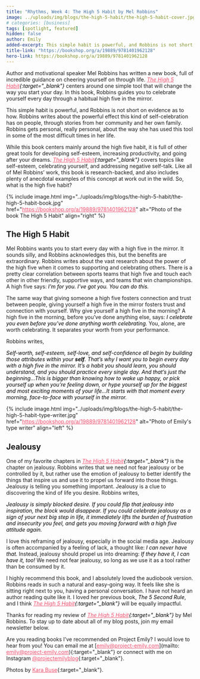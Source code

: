```yaml
---
title: "Rhythms, Week 4: The High 5 Habit by Mel Robbins"
image: ../uploads/img/blogs/the-high-5-habit/the-high-5-habit-cover.jpg
# categories: [business]
tags: [spotlight, featured]
hidden: false
author: Emily
added-excerpt: This simple habit is powerful, and Robbins is not short on evidence as to how. Robbins writes about the powerful effect this kind of self-celebration has on people, through stories from her community and her own family. Robbins gets personal, really personal, about the way she has used this tool in some of the most difficult times in her life.
title-link: "https://bookshop.org/a/19889/9781401962128"
hero-link: https://bookshop.org/a/19889/9781401962128
---
```


<style> em {color: black;} p a {color: #f0506e;}</style>

Author and motivational speaker Mel Robbins has written a new book, full of incredible guidance on cheering yourself on through life. _[The High 5 Habit](https://bookshop.org/a/19889/9781401962128){:target="\_blank"}_ centers around one simple tool that will change the way you start your day. In this book, Robbins guides you to celebrate yourself every day through a habitual high five in the mirror.

This simple habit is powerful, and Robbins is not short on evidence as to how. Robbins writes about the powerful effect this kind of self-celebration has on people, through stories from her community and her own family. Robbins gets personal, really personal, about the way she has used this tool in some of the most difficult times in her life.

While this book centers mainly around the high five habit, it is full of other great tools for developing self-esteem, increasing productivity, and going after your dreams. _[The High 5 Habit](https://bookshop.org/a/19889/9781401962128){:target="\_blank"}_ covers topics like self-esteem, celebrating yourself, and addressing negative self-talk. Like all of Mel Robbins’ work, this book is research-backed, and also includes plenty of anecdotal examples of this concept at work out in the wild. So, what is the high five habit?

{% include image.html img="../uploads/img/blogs/the-high-5-habit/the-high-5-habit-book.jpg" href="https://bookshop.org/a/19889/9781401962128" alt="Photo of the book The High 5 Habit" align="right" %}

## The High 5 Habit

Mel Robbins wants you to start every day with a high five in the mirror. It sounds silly, and Robbins acknowledges this, but the benefits are extraordinary. Robbins writes about the vast research about the power of the high five when it comes to supporting and celebrating others. There is a pretty clear correlation between sports teams that high five and touch each other in other friendly, supportive ways, and teams that win championships. A high five says: _I’m for you. I’ve got you. You can do this._

The same way that giving someone a high five fosters connection and trust between people, giving yourself a high five in the mirror fosters trust and connection with yourself. Why give yourself a high five in the morning? A high five in the morning, before you’ve done anything else, says: _I celebrate you even before you’ve done anything worth celebrating._ You, alone, are worth celebrating. It separates your worth from your performance.

Robbins writes,

_Self-worth, self-esteem, self-love, and self-confidence all begin by building those attributes within your **self**. That’s why I want you to begin every day with a high five in the mirror. It’s a habit you should learn, you should understand, and you should practice every single day. And that’s just the beginning…This is bigger than knowing how to wake up happy, or pick yourself up when you’re feeling down, or hype yourself up for the biggest and most exciting moments of your life…It starts with that moment every morning, face-to-face with yourself in the mirror._

{% include image.html img="../uploads/img/blogs/the-high-5-habit/the-high-5-habit-type-writer.jpg" href="https://bookshop.org/a/19889/9781401962128" alt="Photo of Emily's type writer" align="left" %}

## Jealousy

One of my favorite chapters in _[The High 5 Habit](https://bookshop.org/a/19889/9781401962128){:target="\_blank"}_ is the chapter on jealousy. Robbins writes that we need not fear jealousy or be controlled by it, but rather use the emotion of jealousy to better identify the things that inspire us and use it to propel us forward into those things. Jealousy is telling you something important. Jealousy is a clue to discovering the kind of life you desire. Robbins writes,

_Jealousy is simply blocked desire. If you could flip that jealousy into inspiration, the block would disappear. If you could celebrate jealousy as a sign of your next big step in life, it immediately lifts the burden of frustration and insecurity you feel, and gets you moving forward with a high five attitude again._

I love this reframing of jealousy, especially in the social media age. Jealousy is often accompanied by a feeling of lack, a thought like: _I can never have that._ Instead, jealousy should propel us into dreaming: _If they have it, I can have it, too!_ We need not fear jealousy, so long as we use it as a tool rather than be consumed by it.

I highly recommend this book, and I absolutely loved the audiobook version. Robbins reads in such a natural and easy-going way. It feels like she is sitting right next to you, having a personal conversation. I have not heard an author reading quite like it. I loved her previous book, _The 5 Second Rule_, and I think _[The High 5 Habit](https://bookshop.org/a/19889/9781401962128){:target="\_blank"}_ will be equally impactful.

Thanks for reading my review of _[The High 5 Habit](https://bookshop.org/a/19889/9781401962128){:target="\_blank"}_ by Mel Robbins. To stay up to date about all of my blog posts, join my email newsletter below.

Are you reading books I’ve recommended on Project Emily? I would love to hear from you! You can email me at [emily@project-emily.com](mailto: emily@project-emily.com){:target="\_blank"} or connect with me on Instagram [@projectemilyblog](https://www.instagram.com/projectemilyblog/){:target="\_blank"}.

Photos by [Kara Buse](https://wyldroots.com/){:target="\_blank"}.
